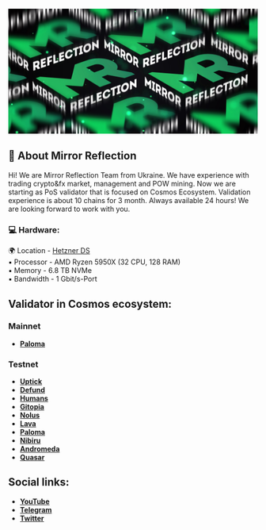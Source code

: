 ![banner](https://raw.githubusercontent.com/MirrorReflectionTeam/MirrorReflectionTeam/main/MR_banner.jpg)
## 🚀 About Mirror Reflection

Hi! We are Mirror Reflection Team from Ukraine. We have experience with trading crypto&fx market, management and POW mining. Now we are starting as PoS validator that is focused on Cosmos Ecosystem. Validation experience is about 10 chains for 3 month. Always available 24 hours!
We are looking forward to work with you.

### :computer: Hardware:
:earth_africa: Location - [Hetzner DS](https://www.hetzner.com/dedicated-rootserver/ax101)  
:black_small_square: Processor - AMD Ryzen 5950X (32 CPU, 128 RAM)  
:black_small_square: Memory - 6.8 TB NVMe  
:black_small_square: Bandwidth - 1 Gbit/s-Port

## Validator in Cosmos ecosystem:

### Mainnet
* **[Paloma](https://paloma.explorers.guru/validator/palomavaloper13cfxrvldlpxdhn8mq9ydm3syyshddruzu9r86y)**

### Testnet 
* **[Uptick](https://uptick.explorers.guru/validator/uptickvaloper1urrht6c4qrmrxm3n7mj3q9phvfldfn69r6axr5)**
* **[Defund](https://defund.explorers.guru/validator/defundvaloper1v0emcp5u268etyz34x5wqdzzzuu33hsxycrgzr)**
* **[Humans](https://humans.explorers.guru/validator/humanvaloper1s7vqhlesgtfr5a85pedxquctsc9j2zs2ufgwk7)**
* **[Gitopia](https://gitopia.explorers.guru/validator/gitopiavaloper10rm952fn4e37apwr7eadr6h2n3z527yucj2hae)**
* **[Nolus](https://nolus.explorers.guru/validator/nolusvaloper1t2605rkkrr5zszx2ymeqhz2j24gdypn6e74tft)**
* **[Lava](https://lava.explorers.guru/validator/lava@valoper1c9e9ntwz2g6sxe5g00z0vgxp9yfqkrfe8fgzua)**
* **[Paloma](https://explorer.mcbnode.online/paloma-test/staking/palomavaloper13cfxrvldlpxdhn8mq9ydm3syyshddruzu9r86y)**
* **[Nibiru](https://nibiru.explorers.guru/validator/nibivaloper1k8jxnyt7tzlg98z7aqv4ydu3e85557yug63z5s)**
* **[Andromeda](https://andromeda.explorers.guru/validator/andrvaloper187qg8np6zngwpsdmguf3jxwdj5hdwmh7v7awce)**
* **[Quasar](https://quasar.explorers.guru/validator/quasarvaloper1a9nr78hgx86eqahrsu2as3hexnh3224j0e83hu)**

## Social links:
* **[YouTube](https://www.youtube.com/@mirrorreflection)**
* **[Telegram](https://t.me/MirrorReflectionFarming)**
* **[Twitter](https://twitter.com/MirrorRefTeam)**

<img src="https://komarev.com/ghpvc/?username=your-github-MirrorReflectionTeam&style=flat-square&color=blue" alt=""/>
